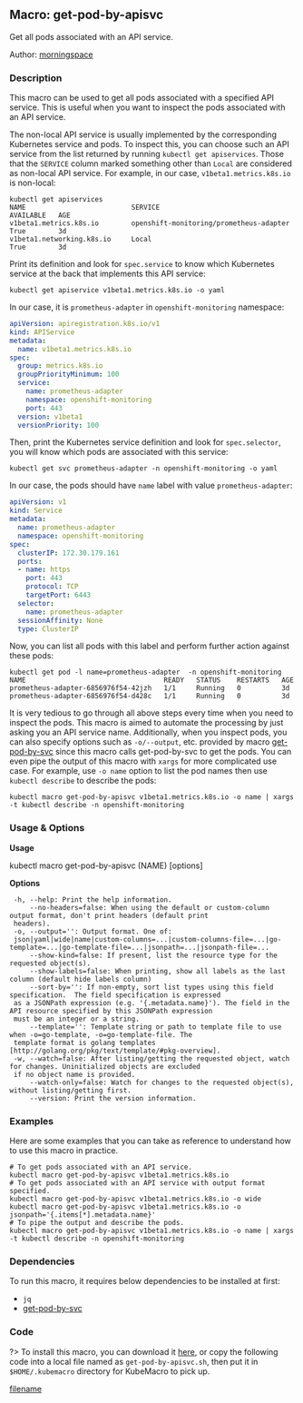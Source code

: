 ## Macro: get-pod-by-apisvc

Get all pods associated with an API service.

Author: [morningspace](https://github.com/morningspace/)

<!-- tabs:start -->

### **Description**


This macro can be used to get all pods associated with a specified API service. This is useful
when you want to inspect the pods associated with an API service.

The non-local API service is usually implemented by the corresponding Kubernetes service and pods.
To inspect this, you can choose such an API service from the list returned by running `kubectl get
apiservices`. Those that the `SERVICE` column marked something other than `Local` are considered
as non-local API service. For example, in our case, `v1beta1.metrics.k8s.io` is non-local:
```shell
kubectl get apiservices
NAME                          SERVICE                                   AVAILABLE   AGE
v1beta1.metrics.k8s.io        openshift-monitoring/prometheus-adapter   True        3d
v1beta1.networking.k8s.io     Local                                     True        3d
```

Print its definition and look for `spec.service` to know which Kubernetes service at the back that
implements this API service:
```shell
kubectl get apiservice v1beta1.metrics.k8s.io -o yaml
```
In our case, it is `prometheus-adapter` in `openshift-monitoring` namespace:
```yaml
apiVersion: apiregistration.k8s.io/v1
kind: APIService
metadata:
  name: v1beta1.metrics.k8s.io
spec:
  group: metrics.k8s.io
  groupPriorityMinimum: 100
  service:
    name: prometheus-adapter
    namespace: openshift-monitoring
    port: 443
  version: v1beta1
  versionPriority: 100
```

Then, print the Kubernetes service definition and look for `spec.selector`, you will know which pods
are associated with this service:
```shell
kubectl get svc prometheus-adapter -n openshift-monitoring -o yaml
```
In our case, the pods should have `name` label with value `prometheus-adapter`:
```yaml
apiVersion: v1
kind: Service
metadata:
  name: prometheus-adapter
  namespace: openshift-monitoring
spec:
  clusterIP: 172.30.179.161
  ports:
  - name: https
    port: 443
    protocol: TCP
    targetPort: 6443
  selector:
    name: prometheus-adapter
  sessionAffinity: None
  type: ClusterIP
```

Now, you can list all pods with this label and perform further action against these pods:
```shell
kubectl get pod -l name=prometheus-adapter  -n openshift-monitoring
NAME                                  READY   STATUS    RESTARTS   AGE
prometheus-adapter-6856976f54-42jzh   1/1     Running   0          3d
prometheus-adapter-6856976f54-d428c   1/1     Running   0          3d
```

It is very tedious to go through all above steps every time when you need to inspect the pods. This
macro is aimed to automate the processing by just asking you an API service name. Additionally, when
you inspect pods, you can also specify options such as `-o/--output`, etc. provided by macro 
[get-pod-by-svc](docs/get-pod-by-svc) since this macro calls get-pod-by-svc to get the pods.
You can even pipe the output of this macro with `xargs` for more complicated use case. For example,
use `-o name` option to list the pod names then use `kubectl describe` to describe the pods:
```shell
kubectl macro get-pod-by-apisvc v1beta1.metrics.k8s.io -o name | xargs -t kubectl describe -n openshift-monitoring
```



### **Usage & Options**

**Usage**

kubectl macro get-pod-by-apisvc (NAME) [options]

**Options**

```
 -h, --help: Print the help information.
     --no-headers=false: When using the default or custom-column output format, don't print headers (default print
 headers).
 -o, --output='': Output format. One of:
 json|yaml|wide|name|custom-columns=...|custom-columns-file=...|go-template=...|go-template-file=...|jsonpath=...|jsonpath-file=...
     --show-kind=false: If present, list the resource type for the requested object(s).
     --show-labels=false: When printing, show all labels as the last column (default hide labels column)
     --sort-by='': If non-empty, sort list types using this field specification.  The field specification is expressed
 as a JSONPath expression (e.g. '{.metadata.name}'). The field in the API resource specified by this JSONPath expression
 must be an integer or a string.
     --template='': Template string or path to template file to use when -o=go-template, -o=go-template-file. The
 template format is golang templates [http://golang.org/pkg/text/template/#pkg-overview].
 -w, --watch=false: After listing/getting the requested object, watch for changes. Uninitialized objects are excluded
 if no object name is provided.
     --watch-only=false: Watch for changes to the requested object(s), without listing/getting first.
     --version: Print the version information.

```

### **Examples**

Here are some examples that you can take as reference to understand how to use this macro in practice.
```shell
# To get pods associated with an API service.
kubectl macro get-pod-by-apisvc v1beta1.metrics.k8s.io
# To get pods associated with an API service with output format specified.
kubectl macro get-pod-by-apisvc v1beta1.metrics.k8s.io -o wide
kubectl macro get-pod-by-apisvc v1beta1.metrics.k8s.io -o jsonpath='{.items[*].metadata.name}'
# To pipe the output and describe the pods.
kubectl macro get-pod-by-apisvc v1beta1.metrics.k8s.io -o name | xargs -t kubectl describe -n openshift-monitoring

```

### **Dependencies**

To run this macro, it requires below dependencies to be installed at first:

* `jq`
* [get-pod-by-svc](docs/get-pod-by-svc.md)

### **Code**

?> To install this macro, you can download it [here](bin/get-pod-by-apisvc.sh ':ignore get-pod-by-apisvc'), or copy the following code into a local file named as `get-pod-by-apisvc.sh`, then put it in `$HOME/.kubemacro` directory for KubeMacro to pick up.

[filename](../bin/get-pod-by-apisvc.sh ':include :type=code shell')

<!-- tabs:end -->
